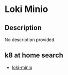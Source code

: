 # Loki Minio

## Description

No description provided.

## k8 at home search

- [loki-minio](https://nanne.dev/k8s-at-home-search/#/loki-minio)

